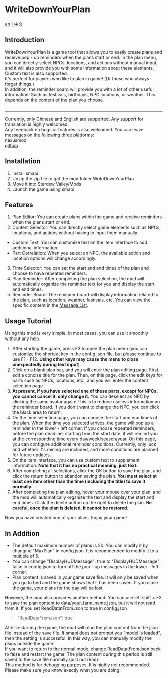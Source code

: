 # WriteDownYourPlan
[en](README.md) | [中文](files/README_zh.md)
## Introduction
WriteDownYourPlan is a game tool that allows you to easily create plans and receive pop - up reminders when the plans start or end. In the plan menu, you can directly select NPCs, locations, and actions without manual input, and it will also provide you with some information about these elements. Custom text is also supported. <br>
It's perfect for players who like to plan in game! (Or those who always forget things.) <br>
In addition, the reminder board will provide you with a lot of other useful information! Such as festivals, birthdays, NPC locations, or weather. This depends on the content of the plan you choose. <br>

------------------------
------------------------
Currently, only Chinese and English are supported. Any support for translation is highly welcomed. <br>
Any feedback on bugs or features is also welcomed. You can leave messages on the following three platforms: <br>
nexusmod <br>
[github](https://github.com/SevenDespised/WriteDownYourPlan)
## Installation
1. Install smapi
2. Unzip the zip file to get the mod folder WriteDownYourPlan
3. Move it into Stardew Valley/Mods 
4. Launch the game using smapi
## Features
1. Plan Editor: You can create plans within the game and receive reminders when the plans start or end.
2. Content Selector: You can directly select game elements such as NPCs, locations, and actions without having to input them manually.
- Custom Text: You can customize text on the item interface to add additional information.
- Part Correlation: When you select an NPC, the available action and location options will change accordingly.
3. Time Selector: You can set the start and end times of the plan and choose to have repeated reminders.
4. Plan Reminder: After completing the plan selection, the mod will automatically organize the reminder text for you and display the start and end times.
5. Reminder Board: The reminder board will display information related to the plan, such as location, weather, festivals, etc. You can view the specific content in the [Message List](files/messages_en.txt). 
## Usage Tutorial
Using this mod is very simple. In most cases, you can use it smoothly without any help.
1. After starting the game, press F3 to open the plan menu (you can customize the shortcut key in the config.json file, but please continue to use F1 - F12. **Using other keys may cause the menu to close unexpectedly during text input**).
2. Click on a blank plan bar, and you will enter the plan editing page. First, edit a concise title for the plan. Then, on this page, click the edit keys for parts such as NPCs, locations, etc., and you will enter the content selection page.
3. **At present, if you have selected one of these parts, except for NPCs, you cannot cancel it, only change it.** You can deselect an NPC by clicking the same avatar again: This is to reduce useless information on the reminder board. If you don't want to change the NPC, you can click the black area to return.
4. On the time selection page, you can choose the start and end times of the plan. When the time you selected arrives, the game will pop up a reminder in the lower - left corner. If you choose repeated reminders, before the plan deadline, starting from the start date, it will remind you at the corresponding time every day/week/season/year. On this page, you can configure additional reminder conditions. Currently, only luck and whether it's raining are included, and more conditions are planned for future updates.
5. On the item interface, you can use custom text to supplement information. **Note that it has no practical meaning, just text.**
6. After completing all selections, click the OK button to save the plan, and click the return button to abandon saving the plan. **You must select at least one item other than the time (including the title) to save it normally.**
7. After completing the plan editing, hover your mouse over your plan, and the mod will automatically organize the text and display the start and end times. Click the delete button on the right to delete the plan. **Be careful, once the plan is deleted, it cannot be restored.**

Now you have created one of your plans. Enjoy your game!
## In Addition
- The default maximum number of plans is 20. You can modify it by changing "MaxPlan" in config.json. It is recommended to modify it to a multiple of 5.
- You can change "DisplayHUDMessage": true to "DisplayHUDMessage": false in config.json to turn off the pop - up messages in the lower - left corner.
- Plan content is saved in your game save file. It will only be saved when you go to bed and the game shows that it has been saved. If you close the game, your plans for the day will be lost.

However, the mod also provides another method: You can use left shift + F3 to save the plan content to data/your_farm_name.json, but it will not read from it.
If you set ReadDatatFromJson to true in config.json
> "ReadDataFromJson": true

After restarting the game, the mod will read the plan content from the json file instead of the save file. If smapi does not prompt you "model is loaded", then the setting is successful. In this way, you can manually modify the plans outside the game. <br>
If you want to return to the normal mode, change ReadDatatFromJson back to false and restart the game. The plan content during this period is still saved to the save file normally (just not read). <br>
This method is for debugging purposes. It is highly not recommended. Please make sure you know exactly what you are doing. 